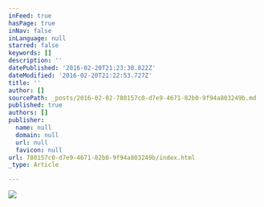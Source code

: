 ```yaml
---
inFeed: true
hasPage: true
inNav: false
inLanguage: null
starred: false
keywords: []
description: ''
datePublished: '2016-02-20T21:23:30.822Z'
dateModified: '2016-02-20T21:22:53.727Z'
title: ''
author: []
sourcePath: _posts/2016-02-02-780157c0-d7e9-4671-82b0-9f94a803249b.md
published: true
authors: []
publisher:
  name: null
  domain: null
  url: null
  favicon: null
url: 780157c0-d7e9-4671-82b0-9f94a803249b/index.html
_type: Article

---
```

![](https://the-grid-user-content.s3-us-west-2.amazonaws.com/8ffe0e64-3dc7-41e8-abd7-56c75fb9499b.png)